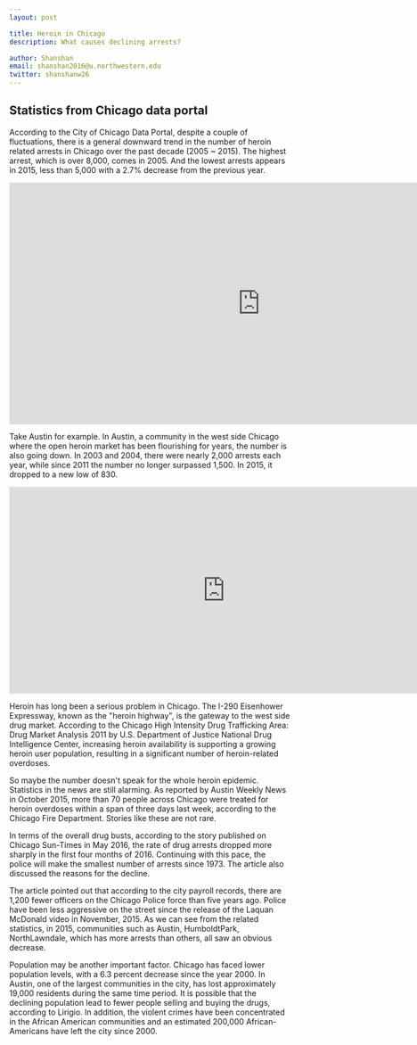 ```yaml
---
layout: post

title: Heroin in Chicago 
description: What causes declining arrests?

author: Shanshan
email: shanshan2016@u.northwestern.edu
twitter: shanshanw26
---
```


## Statistics from Chicago data portal

According to the City of Chicago Data Portal, despite a couple of fluctuations, there is a general downward trend in the number of heroin related arrests in Chicago over the past decade (2005 ~ 2015). The highest arrest, which is over 8,000, comes in 2005. And the lowest arrests appears in 2015, less than 5,000 with a 2.7% decrease from the previous year. 

<iframe width="898.5" height="433.5" seamless frameborder="0" scrolling="no" src="https://docs.google.com/spreadsheets/d/1538B4R9Y87ScfxQcSsZ0aoRk5Un4Gf9LCzgO9oBdJcM/pubchart?oid=1022308284&amp;format=image"></iframe>

Take Austin for example. In Austin, a community in the west side Chicago where the open heroin market has been flourishing for years, the number is also going down. In 2003 and 2004, there were nearly 2,000 arrests each year, while since 2011 the number no longer surpassed 1,500. In 2015, it dropped to a new low of 830.

<iframe width="774" height="371" seamless frameborder="0" scrolling="no" src="https://docs.google.com/spreadsheets/d/1538B4R9Y87ScfxQcSsZ0aoRk5Un4Gf9LCzgO9oBdJcM/pubchart?oid=2099594162&amp;format=interactive"></iframe>

Heroin has long been a serious problem in Chicago. The I-290 Eisenhower Expressway, known as the "heroin highway", is the gateway to the west side drug market. According to the Chicago High Intensity Drug Trafficking Area: Drug Market Analysis 2011 by U.S. Department of Justice National Drug Intelligence Center, increasing heroin availability is supporting a growing heroin user population, resulting in a significant number of heroin-related overdoses.

So maybe the number doesn't speak for the whole heroin epidemic. Statistics in the news are still alarming. As reported by Austin Weekly News in October 2015, more than 70 people across Chicago were treated for heroin overdoses within a span of three days last week, according to the Chicago Fire Department. Stories like these are not rare. 

In terms of the overall drug busts, according to the story published on Chicago Sun-Times in May 2016, the rate of drug arrests dropped more sharply in the first four months of 2016. Continuing with this pace, the police will make the smallest number of arrests since 1973. The article also discussed the reasons for the decline. 

The article pointed out that according to the city payroll records, there are 1,200 fewer officers on the Chicago Police force than five years ago. Police have been less aggressive on the street since the release of the Laquan McDonald video in November, 2015. As we can see from the related statistics, in 2015, communities such as Austin, HumboldtPark, NorthLawndale, which has more arrests than others, all saw an obvious decrease.  

Population may be another important factor. Chicago has faced lower population levels, with a 6.3 percent decrease since the year 2000. In Austin, one of the largest communities in the city, has lost approximately 19,000 residents during the same time period. It is possible that the declining population lead to fewer people selling and buying the drugs, according to Lirigio. In addition, the violent crimes have been concentrated in the African American communities and an estimated 200,000 African-Americans have left the city since 2000.





